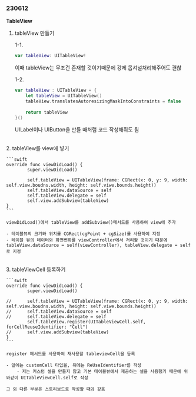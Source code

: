 ### 230612
**TableView**

1. tableView 만들기
    
    1-1. 
    
    ```swift
    var tableView: UITableView!
    ```
    
    이때 tableView는 무조건 존재할 것이기때문에 강제 옵셔널처리해주어도 괜찮
    
    1-2. 
    
    ```swift
    var tableView : UITableView = {
        let tableView = UITableView()
        tableView.translatesAutoresizingMaskIntoConstraints = false
            
        return tableView
    }()
    ```
    
    UILabel이나 UIButton을 만들 때처럼 코드 작성해줘도 됨
    
<br>
2. tableView를 view에 넣기
    
    ```swift
    override func viewDidLoad() {
    		super.viewDidLoad()
    
    		self.tableView = UITableView(frame: CGRect(x: 0, y: 9, width: self.view.boudns.width, height: self.viwe.bounds.height))
    		self.tableView.dataSource = self
    		self.tableView.delegate = self
    		self.view.addSubview(tableView)
    }
    ```
    
    viewDidLoad()에서 tableView를 addSubview()메서드를 사용하여 view에 추가
    
    - 테이블뷰의 크기와 위치를 CGRect(cgPoint + cgSize)를 사용하여 지정
    - 테이블 뷰의 데이터와 화면변화를 viewController에서 처리할 것이기 때문에 tableView.dataSource = self(viewController), tableView.delegate = self로 지정

<br>    
3. tableViewCell 등록하기
    
    ```swift
    override func viewDidLoad() {
    		super.viewDidLoad()
    
    //		self.tableView = UITableView(frame: CGRect(x: 0, y: 9, width: self.view.boudns.width, height: self.viwe.bounds.height))
    //		self.tableView.dataSource = self
    //		self.tableView.delegate = self
    		self.tableView.register(UITableViewCell.self, forCellReuseIdentifier: "Cell")
    //		self.view.addSubview(tableView)
    }
    ```
    
    register 메서드를 사용하여 재사용할 tableviewCell을 등록
    
    - 앞에는 customCell 타입을, 뒤에는 ReUseIdentifier를 작성
        - 저는 커스텀 셀을 만들지 않고 기본 테이블뷰에서 제공하는 셀을 사용했기 때문에 위와같이 UITableViewCell.self로 작성
    
    그 외 다른 부분은 스토리보드로 작성할 때와 같음
